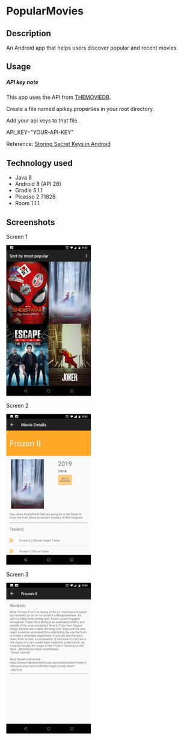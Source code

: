 # PopularMovies
## Description
An Android app that helps users discover popular and recent movies.

## Usage
##### API key note
This app uses the API from [THEMOVIEDB](https://www.themoviedb.org/).

Create a file named apikey.properties in your root directory.

Add your api keys to that file.

API_KEY="YOUR-API-KEY"

Reference: [Storing Secret Keys in Android](https://guides.codepath.com/android/Storing-Secret-Keys-in-Android#hidden-in-buildconfigs)

## Technology used
* Java 8
* Android 8 (API 26)
* Gradle 5.1.1
* Picasso 2.71828
* Room 1.1.1

## Screenshots
Screen 1

<img src="screenshots/main_activity.png" width="225" height="400">

Screen 2

<img src="screenshots/detail_activity.png" width="225" height="400">

Screen 3

<img src="screenshots/reviews_activity.png" width="225" height="400">
